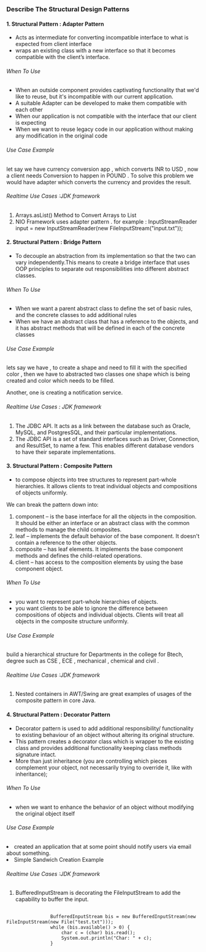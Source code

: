 <h3 xmlns="http://www.w3.org/1999/html"> Describe The Structural Design Patterns  </h3>

<div class = "adapter">

<h4> 1. Structural Pattern : Adapter Pattern</h4>
<ul>
  <li>Acts as intermediate for converting  incompatible interface to what is expected from client interface </li>
  <li>wraps an existing class with a new interface so that it becomes compatible with the client’s interface.</li>
</ul>
 <div>
<h6>When To Use  </h6>
<ul class="usage">
<li>When an outside component provides captivating functionality that we'd like to reuse, but it's incompatible with our current application.</li>
<li>A suitable Adapter can be developed to make them compatible with each other</li>
<li>When our application is not compatible with the interface that our client is expecting</li>
<li>When we want to reuse legacy code in our application without making any modification in the original code</li>
</ul>
</div>
<div>
<h6>Use Case Example </h6>
<p class="use case">
   let say we have currency conversion app , which converts INR to USD , now a client needs Conversion to happen in POUND . To solve this problem we would have adapter which converts the currency and provides the result. 
</p>
<h6>Realtime Use Cases :JDK framework </h6>
    <ol class="real time use case">
      <li>Arrays.asList() Method to Convert Arrays to List</li>
      <li>NIO Framework uses adapter pattern . for example :  InputStreamReader input = new InputStreamReader(new FileInputStream("input.txt"));</li>
    </ol>
</div>
</div>

<div class="Bridge">
<h4>2. Structural Pattern : Bridge Pattern</h4>
<ul>
 <li>To decouple an abstraction from its implementation so that the two can vary independently.This means to create a bridge interface that uses OOP principles to separate out responsibilities into different
abstract classes.</li>
</ul>

<div>
<h6>When To Use </h6>
<ul class="usage">
<li>When we want a parent abstract class to define the set of basic rules, and the concrete classes to add additional rules</li>
<li>When we have an abstract class that has a reference to the objects, and it has abstract methods that will be defined in each of the concrete classes</li>
</ul>
</div>

<div>
<h6>Use Case Example </h6>
<p class="use case">
  lets say we have , to create a shape and need to fill it with the specified color , then we have to abstracted two classes one shape which is being created and color which needs to be filled. 
</p>
<p>
  Another, one is creating a notification service. 
</p>
<h6>Realtime Use Cases : JDK framework</h6>
<ol class="real time use case">
  <li>The JDBC API. It acts as a link between the database such as Oracle, MySQL, and PostgresSQL, and their particular implementations.</li>
<li>The JDBC API is a set of standard interfaces such as Driver, Connection, and ResultSet, to name a few. This enables different database vendors to have their separate implementations.</li>
</ol>
</div>

</div>


<div class = "composite">

<h4> 3. Structural Pattern : Composite Pattern</h4>
<ul>
 <li>to compose objects into tree structures to represent part-whole hierarchies. It allows clients to treat individual objects and compositions of objects uniformly.</li>
</ul>
<p>We can break the pattern down into:</p>
<ol>
<li>component – is the base interface for all the objects in the composition. It should be either an interface or an abstract class with the common methods to manage the child composites.</li>
<li>leaf – implements the default behavior of the base component. It doesn't contain a reference to the other objects.</li>
<li>composite – has leaf elements. It implements the base component methods and defines the child-related operations.</li>
<li>client – has access to the composition elements by using the base component object.</li>
</ol>
<div>
<h6>When To Use  </h6>
<ul class="usage">
<li>you want to represent part-whole hierarchies of objects.</li>
<li>you want clients to be able to ignore the difference between compositions of objects and individual objects. Clients will treat all objects in the composite structure uniformly.</li>
</ul>
</div>
<div>
<h6>Use Case Example </h6>
<p class="use case">
  build a hierarchical structure for Departments in the college for Btech, degree such as CSE , ECE , mechanical , chemical and civil .
</p>
<h6>Realtime Use Cases :JDK framework </h6>
    <ol class="real time use case">
       <li>Nested containers in AWT/Swing are great examples of usages of the composite pattern in core Java.</li>
    </ol>
</div>
</div>

<div class = "decorator">

<h4> 4. Structural Pattern : Decorator Pattern</h4>
<ul>
<li> Decorator pattern is used to add additional responsibility/ functionality to existing behaviour of an object without altering its original structure. </li>
<li>
This pattern creates a decorator class which is wrapper to the existing class and provides additional functionality keeping class methods signature intact.
</li>
<li>More than just inheritance (you are controlling which pieces complement your object, not necessarily trying to override it, like with inheritance);</li>
</ul>
<div>
<h6>When To Use  </h6>
<ul class="usage">
<li>when we want to enhance the behavior of an object without modifying the original object itself</li>
</ul>
</div>

<div>
<h6>Use Case Example </h6>
<p class="use case"></p>
  <li>created an application that at some point should notify users via email about something.</li>
  <li>Simple Sandwich Creation Example</li>
<h6>Realtime Use Cases :JDK framework </h6>
<ol class="real time use case">
<li>BufferedInputStream is decorating the FileInputStream to add the capability to buffer the input.</li>
</ol>
 <div class="d-inline-flex p-2 bd-highlight">
    <pre>
        <code class="csharp rounded  shadow-sm p-3 mb-5">
                BufferedInputStream bis = new BufferedInputStream(new FileInputStream(new File("test.txt")));
                while (bis.available() > 0) {
                    char c = (char) bis.read();
                    System.out.println("Char: " + c);
                }
        </code>
    </pre>
</div>

</div>
</div>
